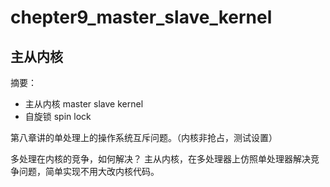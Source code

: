 # chepter9_master_slave_kernel

## 主从内核 ##

摘要：
- 主从内核 master slave kernel 
- 自旋锁 spin lock 

第八章讲的单处理上的操作系统互斥问题。（内核非抢占，测试设置）

多处理在内核的竞争，如何解决？
主从内核，在多处理器上仿照单处理器解决竞争问题，简单实现不用大改内核代码。




